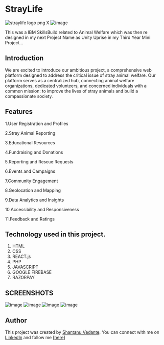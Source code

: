 # StrayLife

![straylife logo png](https://github.com/user-attachments/assets/f1c4e15e-cdde-41ec-a7c2-eb58619c93cf) X ![image](https://github.com/user-attachments/assets/f4ca48d4-87e2-4864-aed3-ad6878c46f06)


This was a IBM SkillsBuild related to Animal Welfare which was then re designed in my next Project Name as Unity Uprise in my Third Year Mini Project...

## Introduction

We are excited to introduce our ambitious project, a comprehensive web platform designed to address the critical issue of stray animal welfare. Our platform serves as a centralized hub, connecting animal welfare organizations, dedicated volunteers, and concerned individuals with a common mission: to improve the lives of stray animals and build a compassionate society.

## Features

1.User Registration and Profiles

2.Stray Animal Reporting

3.Educational Resources

4.Fundraising and Donations

5.Reporting and Rescue Requests

6.Events and Campaigns

7.Community Engagement

8.Geolocation and Mapping

9.Data Analytics and Insights

10.Accessibility and Responsiveness

11.Feedback and Ratings

## Technology used in this project.

1. HTML
2. CSS
3. REACT.js
4. PHP
5. JAVASCRIPT
6. GOOGLE FIREBASE
7. RAZORPAY 

## SCREENSHOTS
![image](https://github.com/user-attachments/assets/0b9461b7-c32d-4103-8103-0e6393d24373)
![image](https://github.com/user-attachments/assets/e434f682-0bbc-4eec-ab95-c7cbca399d8f)
![image](https://github.com/user-attachments/assets/074b81df-6f4b-4b8a-affd-0d673e806c2d)
![image](https://github.com/user-attachments/assets/29db8d90-f955-47fa-9e5d-eb9354a89cc4)


## Author

This project was created by [Shantanu Vedante](https://github.com/coderx0319/). You can connect with me on [LinkedIn](https://www.linkedin.com/in/shantanuvedante23/) and follow me [[here](https://github.com/coderx0319)]


